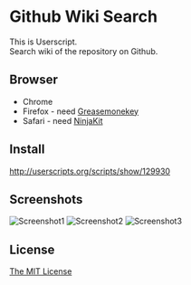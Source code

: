 Github Wiki Search
==================

This is Userscript.  
Search wiki of the repository on Github.

Browser
-------

- Chrome
- Firefox - need [Greasemonekey](https://addons.mozilla.org/ja/firefox/addon/greasemonkey/)
- Safari - need [NinjaKit](http://d.hatena.ne.jp/os0x/20100612/1276330696)

Install
-------

http://userscripts.org/scripts/show/129930

Screenshots
-----------

![Screenshot1](https://github.com/linyows/github-wiki-search/raw/master/images/1.png)
![Screenshot2](https://github.com/linyows/github-wiki-search/raw/master/images/2.png)
![Screenshot3](https://github.com/linyows/github-wiki-search/raw/master/images/3.png)

License
-------

[The MIT License](https://raw.github.com/linyows/github-wiki-search/master/LICENSE)
